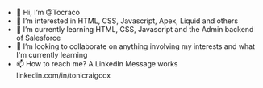 - 👋 Hi, I’m @Tocraco
- 👀 I’m interested in HTML, CSS, Javascript, Apex, Liquid and others
- 🌱 I’m currently learning HTML, CSS, Javascript and the Admin backend of Salesforce
- 💞️ I’m looking to collaborate on anything involving my interests and what I'm currently learning
- 📫 How to reach me? A LinkedIn Message works linkedin.com/in/tonicraigcox

<!---
Tocraco/Tocraco is a ✨ special ✨ repository because its `README.md` (this file) appears on your GitHub profile.
You can click the Preview link to take a look at your changes.
--->
